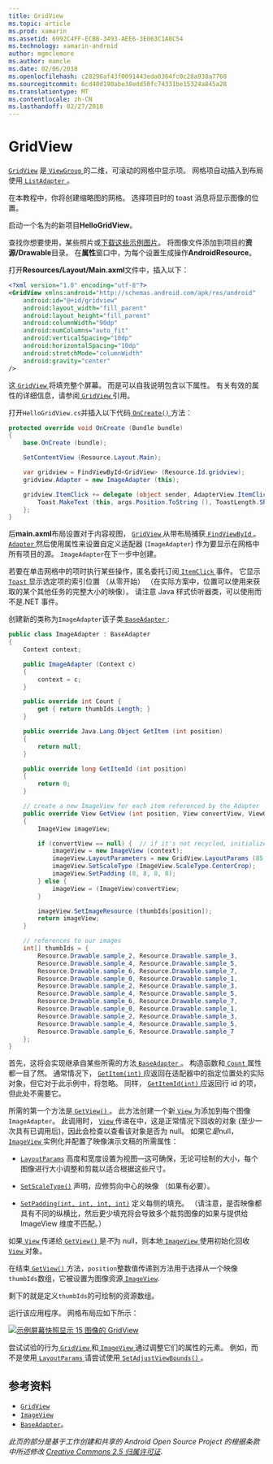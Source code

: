 ```yaml
---
title: GridView
ms.topic: article
ms.prod: xamarin
ms.assetid: 6992C4FF-ECBB-3493-AEE6-3E063C1A8C54
ms.technology: xamarin-android
author: mgmclemore
ms.author: mamcle
ms.date: 02/06/2018
ms.openlocfilehash: c28296af43f0091443eda0364fc0c28a938a7760
ms.sourcegitcommit: 6cd40d190abe38edd50fc74331be15324a845a28
ms.translationtype: MT
ms.contentlocale: zh-CN
ms.lasthandoff: 02/27/2018
---
```

# <a name="gridview"></a>GridView

[`GridView`](https://developer.xamarin.com/api/type/Android.Widget.GridView/) 是[ `ViewGroup` ](https://developer.xamarin.com/api/type/Android.Views.ViewGroup/)的二维，可滚动的网格中显示项。 网格项自动插入到布局使用[ `ListAdapter` ](https://developer.xamarin.com/api/property/Android.App.ListActivity.ListAdapter/)。

在本教程中，你将创建缩略图的网格。 选择项目时的 toast 消息将显示图像的位置。

启动一个名为的新项目**HelloGridView**。

查找你想要使用，某些照片或[下载这些示例图片](http://developer.android.com/shareables/sample_images.zip)。 将图像文件添加到项目的**资源/Drawable**目录。 在**属性**窗口中，为每个设置生成操作**AndroidResource**。

打开**Resources/Layout/Main.axml**文件中，插入以下：

```xml
<?xml version="1.0" encoding="utf-8"?>
<GridView xmlns:android="http://schemas.android.com/apk/res/android"
    android:id="@+id/gridview"
    android:layout_width="fill_parent"
    android:layout_height="fill_parent"
    android:columnWidth="90dp"
    android:numColumns="auto_fit"
    android:verticalSpacing="10dp"
    android:horizontalSpacing="10dp"
    android:stretchMode="columnWidth"
    android:gravity="center"
/>
```

这[ `GridView` ](https://developer.xamarin.com/api/type/Android.Widget.GridView/)将填充整个屏幕。 而是可以自我说明包含以下属性。 有关有效的属性的详细信息，请参阅[ `GridView` ](https://developer.xamarin.com/api/type/Android.Widget.GridView/)引用。

打开`HelloGridView.cs`并插入以下代码[ `OnCreate()` ](https://developer.xamarin.com/api/member/Android.App.Activity.OnCreate/p/Android.OS.Bundle/)方法：

```csharp
protected override void OnCreate (Bundle bundle)
{
    base.OnCreate (bundle);

    SetContentView (Resource.Layout.Main);

    var gridview = FindViewById<GridView> (Resource.Id.gridview);
    gridview.Adapter = new ImageAdapter (this);

    gridview.ItemClick += delegate (object sender, AdapterView.ItemClickEventArgs args) {
        Toast.MakeText (this, args.Position.ToString (), ToastLength.Short).Show ();
    };
}
```

后**main.axml**布局设置对于内容视图， [ `GridView` ](https://developer.xamarin.com/api/type/Android.Widget.GridView/)从带布局捕获[ `FindViewById` ](https://developer.xamarin.com/api/member/Android.App.Activity.FindViewById/)。 [ `Adapter` ](https://developer.xamarin.com/api/property/Android.Widget.AdapterView.RawAdapter/)然后使用属性来设置自定义适配器 (`ImageAdapter`) 作为要显示在网格中所有项目的源。 `ImageAdapter`在下一步中创建。

若要在单击网格中的项时执行某些操作，匿名委托订阅[ `ItemClick` ](https://developer.xamarin.com/api/event/Android.Widget.AdapterView.ItemClick/)事件。
它显示[ `Toast` ](https://developer.xamarin.com/api/type/Android.Widget.Toast/)显示选定项的索引位置 （从零开始） （在实际方案中，位置可以使用来获取的某个其他任务的完整大小的映像）。 请注意 Java 样式侦听器类，可以使用而不是.NET 事件。

创建新的类称为`ImageAdapter`该子类[ `BaseAdapter` ](https://developer.xamarin.com/api/type/Android.Widget.BaseAdapter/):

```csharp
public class ImageAdapter : BaseAdapter
{
    Context context;

    public ImageAdapter (Context c)
    {
        context = c;
    }

    public override int Count {
        get { return thumbIds.Length; }
    }

    public override Java.Lang.Object GetItem (int position)
    {
        return null;
    }

    public override long GetItemId (int position)
    {
        return 0;
    }

    // create a new ImageView for each item referenced by the Adapter
    public override View GetView (int position, View convertView, ViewGroup parent)
    {
        ImageView imageView;

        if (convertView == null) {  // if it's not recycled, initialize some attributes
            imageView = new ImageView (context);
            imageView.LayoutParameters = new GridView.LayoutParams (85, 85);
            imageView.SetScaleType (ImageView.ScaleType.CenterCrop);
            imageView.SetPadding (8, 8, 8, 8);
        } else {
            imageView = (ImageView)convertView;
        }

        imageView.SetImageResource (thumbIds[position]);
        return imageView;
    }

    // references to our images
    int[] thumbIds = {
        Resource.Drawable.sample_2, Resource.Drawable.sample_3,
        Resource.Drawable.sample_4, Resource.Drawable.sample_5,
        Resource.Drawable.sample_6, Resource.Drawable.sample_7,
        Resource.Drawable.sample_0, Resource.Drawable.sample_1,
        Resource.Drawable.sample_2, Resource.Drawable.sample_3,
        Resource.Drawable.sample_4, Resource.Drawable.sample_5,
        Resource.Drawable.sample_6, Resource.Drawable.sample_7,
        Resource.Drawable.sample_0, Resource.Drawable.sample_1,
        Resource.Drawable.sample_2, Resource.Drawable.sample_3,
        Resource.Drawable.sample_4, Resource.Drawable.sample_5,
        Resource.Drawable.sample_6, Resource.Drawable.sample_7
    };
}
```

首先，这将会实现继承自某些所需的方法[ `BaseAdapter` ](https://developer.xamarin.com/api/type/Android.Widget.BaseAdapter/)。 构造函数和[ `Count` ](https://developer.xamarin.com/api/property/Android.Widget.BaseAdapter.Count/)属性都一目了然。 通常情况下， [ `GetItem(int)` ](https://developer.xamarin.com/api/member/Android.Widget.BaseAdapter.GetItem/)应返回在适配器中的指定位置处的实际对象，但它对于此示例中，将忽略。 同样， [ `GetItemId(int)` ](https://developer.xamarin.com/api/member/Android.Widget.BaseAdapter.GetItemId/)应返回行 id 的项，但此处不需要它。

所需的第一个方法是[ `GetView()` ](https://developer.xamarin.com/api/member/Android.Widget.BaseAdapter.GetView/)。
此方法创建一个新[ `View` ](https://developer.xamarin.com/api/type/Android.Views.View/)为添加到每个图像`ImageAdapter`。 此调用时， [ `View` ](https://developer.xamarin.com/api/type/Android.Views.View/)传递在中，这是正常情况下回收的对象 (至少一次具有已调用后)，因此会检查以查看该对象是否为 null。 如果它*是*null， [ `ImageView` ](https://developer.xamarin.com/api/type/Android.Widget.ImageView/)实例化并配置了映像演示文稿的所需属性：

- [`LayoutParams`](https://developer.xamarin.com/api/property/Android.Views.View.LayoutParameters/) 高度和宽度设置为视图&mdash;这可确保，无论可绘制的大小，每个图像进行大小调整和剪裁以适合根据这些尺寸。

- [`SetScaleType()`](https://developer.xamarin.com/api/member/Android.Widget.ImageView.SetScaleType/) 声明，应修剪向中心的映像 （如果有必要）。

- [`SetPadding(int, int, int, int)`](https://developer.xamarin.com/api/member/Android.Views.View.SetPadding/) 定义每侧的填充。 （请注意，是否映像都具有不同的纵横比，然后更少填充将会导致多个裁剪图像的如果与提供给 ImageView 维度不匹配。）

如果[ `View` ](https://developer.xamarin.com/api/type/Android.Views.View/)传递给[ `GetView()` ](https://developer.xamarin.com/api/member/Android.Widget.BaseAdapter.GetView/)是*不*为 null，则本地[ `ImageView` ](https://developer.xamarin.com/api/type/Android.Widget.ImageView/)使用初始化回收[ `View` ](https://developer.xamarin.com/api/type/Android.Views.View/)对象。

在结束[ `GetView()` ](https://developer.xamarin.com/api/member/Android.Widget.BaseAdapter.GetView/)方法，`position`整数值传递到方法用于选择从一个映像`thumbIds`数组，它被设置为图像资源[ `ImageView`](https://developer.xamarin.com/api/type/Android.Widget.ImageView/).

剩下的就是定义`thumbIds`的可绘制的资源数组。

运行该应用程序。 网格布局应如下所示：

[![示例屏幕快照显示 15 图像的 GridView](grid-view-images/helloviews4.png)](grid-view-images/helloviews4.png)

尝试试验的行为[ `GridView` ](https://developer.xamarin.com/api/type/Android.Widget.GridView/)和[ `ImageView` ](https://developer.xamarin.com/api/type/Android.Widget.ImageView/)通过调整它们的属性的元素。 例如，而不是使用[ `LayoutParams` ](https://developer.xamarin.com/api/property/Android.Views.View.LayoutParameters/)请尝试使用[ `SetAdjustViewBounds()` ](https://developer.xamarin.com/api/member/Android.Widget.ImageView.SetAdjustViewBounds/)。

<a name="References" />

## <a name="references"></a>参考资料

-   [`GridView`](https://developer.xamarin.com/api/type/Android.Widget.GridView/) 
-   [`ImageView`](https://developer.xamarin.com/api/type/Android.Widget.ImageView/)
-   [`BaseAdapter`](https://developer.xamarin.com/api/type/Android.Widget.BaseAdapter/)。

*此页的部分是基于工作创建和共享的 Android Open Source Project 的根据条款中所述修改*
[*Creative Commons 2.5 归属许可证*](http://creativecommons.org/licenses/by/2.5/).
